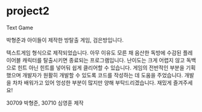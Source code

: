 # project2
Text Game
 
박형준과 아이들이 제작한 방탈출 게임, 검은방입니다.

텍스트게임 형식으로 제작되었습니다.
아무 이유도 모른 채 음산한 독방에 수감된 플레이어블 캐릭터를 탈출시키면 종료되는 프로그램입니다.
난이도는 크게 어렵지 않고 독백으로 힌트 아닌 힌트를 넣어둬 쉽게 클리어할 수 있습니다.
게임의 전반적인 부분을 기획했으며 개발자가 원활히 개발할 수 있도록 코드를 작성하는 데 도움을 주었습니다.
개발을 차차 배워가고 있어 엉성한 부분이 많지만 양해 부탁드리겠습니다.
재밌게 즐겨주세요!

30709 박형준, 30710 심영훈 제작
